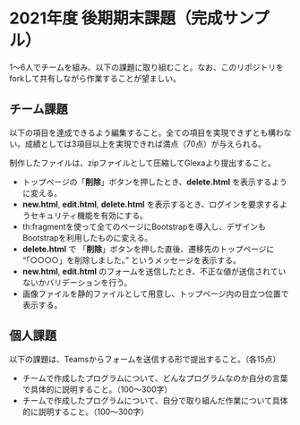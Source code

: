 # 2021年度 後期期末課題（完成サンプル）

1～6人でチームを組み、以下の課題に取り組むこと。なお、このリポジトリをforkして共有しながら作業することが望ましい。

## チーム課題

以下の項目を達成できるよう編集すること。全ての項目を実現できずとも構わない。成績としては3項目以上を実現できれば満点（70点）が与えられる。

制作したファイルは、zipファイルとして圧縮してGlexaより提出すること。

- トップページの「**削除**」ボタンを押したとき、**delete.html** を表示するように変える。
- **new.html**, **edit.html**, **delete.html** を表示するとき、ログインを要求するようセキュリティ機能を有効にする。
- th:fragmentを使って全てのページにBootstrapを導入し、デザインもBootstrapを利用したものに変える。
- **delete.html** で 「**削除**」ボタンを押した直後、遷移先のトップページに “「○○○○」を削除しました。” というメッセージを表示する。
- **new.html**, **edit.html** のフォームを送信したとき、不正な値が送信されていないかバリデーションを行う。
- 画像ファイルを静的ファイルとして用意し、トップページ内の目立つ位置で表示する。

## 個人課題

以下の課題は、Teamsからフォームを送信する形で提出すること。（各15点）

- チームで作成したプログラムについて、どんなプログラムなのか自分の言葉で具体的に説明すること。（100～300字）
- チームで作成したプログラムについて、自分で取り組んだ作業について具体的に説明すること。（100～300字）
